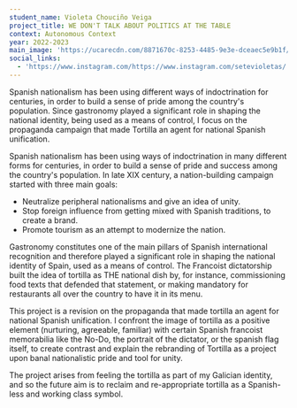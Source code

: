 ```yaml
---
student_name: Violeta Chouciño Veiga
project_title: WE DON'T TALK ABOUT POLITICS AT THE TABLE
context: Autonomous Context
year: 2022-2023
main_image: 'https://ucarecdn.com/8871670c-8253-4485-9e3e-dceaec5e9b1f/'
social_links:
  - 'https://www.instagram.com/https://www.instagram.com/setevioletas/'
---
```

Spanish nationalism has been using different ways of indoctrination for centuries, in order to build a sense of pride among the country's population. Since gastronomy played a significant role in shaping the national identity, being used as a means of control, I focus on the propaganda campaign that made Tortilla an agent for national Spanish unification.

Spanish nationalism has been using ways of indoctrination in many different forms for centuries, in order to build a sense of pride and success among the country's population. In late XIX century, a nation-building campaign started with three main goals:

- Neutralize peripheral nationalisms and give an idea of unity.
- Stop foreign influence from getting mixed with Spanish traditions, to create a brand.
- Promote tourism as an attempt to modernize the nation.

Gastronomy constitutes one of the main pillars of Spanish international recognition and therefore played a significant role in shaping the national identity of Spain, used as a means of control. The Francoist dictatorship built the idea of tortilla as THE national dish by, for instance, commissioning food texts that defended that statement, or making mandatory for restaurants all over the country to have it in its menu.

This project is a revision on the propaganda that made tortilla an agent for national Spanish unification. I confront the image of tortilla as a positive element (nurturing, agreeable, familiar) with certain Spanish francoist memorabilia like the No-Do, the portrait of the dictator, or the spanish flag itself, to create contrast and explain the rebranding of Tortilla as a project upon banal nationalistic pride and tool for unity.

The project arises from feeling the tortilla as part of my Galician identity, and so the future aim is to reclaim and re-appropriate tortilla as a Spanish-less and working class symbol.